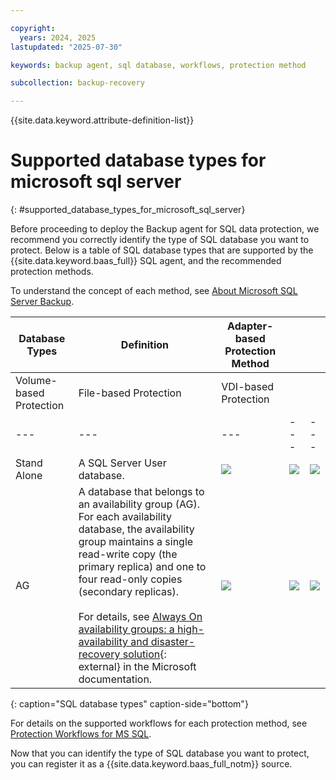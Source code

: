 ```yaml
---

copyright:
  years: 2024, 2025
lastupdated: "2025-07-30"

keywords: backup agent, sql database, workflows, protection method

subcollection: backup-recovery

---
```


{{site.data.keyword.attribute-definition-list}}

# Supported database types for microsoft sql server
{: #supported_database_types_for_microsoft_sql_server}


Before proceeding to deploy the Backup agent for SQL data protection, we recommend you correctly identify the type of SQL database you want to protect. Below is a table of SQL database types that are supported by the {{site.data.keyword.baas_full}} SQL agent, and the recommended protection methods.

To understand the concept of each method, see [About Microsoft SQL Server Backup](/docs/allowlist/backup-recovery?topic=backup-recovery-about_microsoft_sql_server_backup).


| Database Types | Definition | Adapter-based Protection Method |     |     |
| --- | --- | --- | --- | --- |
| Volume-based Protection | File-based Protection | VDI-based Protection |
| --- | --- | --- | --- | --- |
| Stand Alone | A SQL Server User database. | ![](../Resources/Images/Success.svg) | ![](../Resources/Images/Success.svg) | ![](../Resources/Images/Success.svg) |
| AG  | A database that belongs to an availability group (AG). For each availability database, the availability group maintains a single read-write copy (the primary replica) and one to four read-only copies (secondary replicas).<br><br>For details, see [Always On availability groups: a high-availability and disaster-recovery solution](https://docs.microsoft.com/en-us/sql/database-engine/availability-groups/windows/always-on-availability-groups-sql-server?view=sql-server-ver15){: external} in the Microsoft documentation. | ![](../Resources/Images/Success.svg) | ![](../Resources/Images/Success.svg) | ![](../Resources/Images/Success.svg) |
{: caption="SQL database types" caption-side="bottom"}


For details on the supported workflows for each protection method, see [Protection Workflows for MS SQL](/docs/allowlist/backup-recovery?topic=backup-recovery-supported_workflows_and_external_targets).

Now that you can identify the type of SQL database you want to protect, you can register it as a {{site.data.keyword.baas_full_notm}} source.
